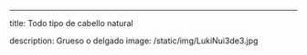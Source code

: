 ---
title: Todo tipo de cabello natural

description: Grueso o delgado
image: /static/img/LukiNui3de3.jpg